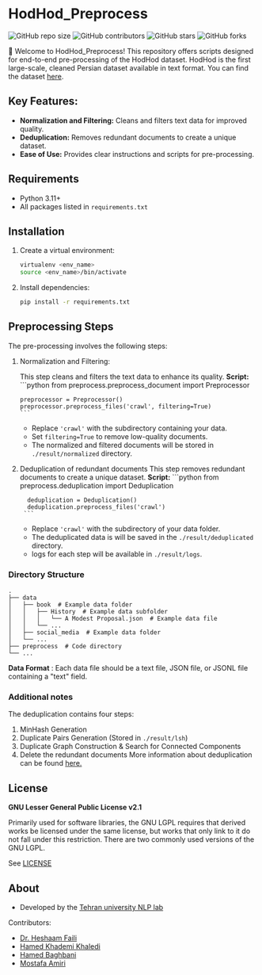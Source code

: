 # HodHod_Preprocess

![GitHub repo size](https://img.shields.io/github/repo-size/UT-NLP-LAB/HodHod_Preprocess)
![GitHub contributors](https://img.shields.io/github/contributors/UT-NLP-LAB/HodHod_Preprocess)
![GitHub stars](https://img.shields.io/github/stars/UT-NLP-LAB/HodHod_Preprocess?style=social)
![GitHub forks](https://img.shields.io/github/forks/UT-NLP-LAB/HodHod_Preprocess?style=social)

🥇 Welcome to HodHod_Preprocess! This repository offers scripts designed for end-to-end pre-processing of the HodHod
dataset. HodHod is the first large-scale, cleaned Persian dataset available in text format. You can find the
dataset [here](https://huggingface.co/UT-NLP-LAP).

## Key Features:

* **Normalization and Filtering:** Cleans and filters text data for improved quality.
* **Deduplication:** Removes redundant documents to create a unique dataset.
* **Ease of Use:** Provides clear instructions and scripts for pre-processing.

## Requirements

* Python 3.11+
* All packages listed in `requirements.txt`

## Installation

1. Create a virtual environment:
   ```bash
   virtualenv <env_name>
   source <env_name>/bin/activate
   ```
   
2. Install dependencies:

   ```bash
   pip install -r requirements.txt
   ```

## Preprocessing Steps

The pre-processing involves the following steps:

1. Normalization and Filtering:

    This step cleans and filters the text data to enhance its quality.
    **Script:**
       ```python
       from preprocess.preprocess_document import Preprocessor
       
       preprocessor = Preprocessor()
       preprocessor.preprocess_files('crawl', filtering=True)
       ```
    * Replace ```'crawl'``` with the subdirectory containing your data.
    * Set ```filtering=True``` to remove low-quality documents.
    * The normalized and filtered documents will be stored in  ```./result/normalized``` directory.

2. Deduplication of redundant documents
    This step removes redundant documents to create a unique dataset.
    **Script:**
        ```python
         from preprocess.deduplication import Deduplication
         
         deduplication = Deduplication()
         deduplication.preprocess_files('crawl')
        ```   
    * Replace ```'crawl'``` with the subdirectory of your data folder.
    * The deduplicated data is will be saved in the ```./result/deduplicated``` directory.
    * logs for each step will be available in ```./result/logs```.

### Directory Structure

    .
    ├── data
    │   ├── book  # Example data folder
    │   │   ├── History  # Example data subfolder
    │   │   │   └── A Modest Proposal.json  # Example data file
    │   │   └── ...
    │   ├── social_media  # Example data folder
    │   └── ...
    ├── preprocess  # Code directory
    └── ...

**Data Format** : Each data file should be a text file, JSON file, or JSONL file containing a "text" field.

### Additional notes

The deduplication contains four steps:

1. MinHash Generation
2. Duplicate Pairs Generation (Stored in ```./result/lsh```)
3. Duplicate Graph Construction & Search for Connected Components
4. Delete the redundant documents
   More information about deduplication can be
   found [here.](https://github.com/Cerebras/modelzoo/tree/main/modelzoo/transformers/data_processing/slimpajama)

## License

**GNU Lesser General Public License v2.1**

Primarily used for software libraries, the GNU LGPL requires that derived works be licensed under the same license, but
works that only link to it do not fall under this restriction. There are two commonly used versions of the GNU LGPL.

See [LICENSE](https://github.com/UT-NLP-LAB/HodHod_Preprocess/blob/main/LICENSE)

## About ️

* Developed by the [Tehran university NLP lab](https://ece.ut.ac.ir/lab/nlp)

Contributors:

* [Dr. Heshaam Faili](https://www.linkedin.com/in/heshaam-faili-7b9b2468/?originalSubdomain=ir)
* [Hamed Khademi Khaledi](https://www.linkedin.com/in/hamed-khademi/)
* [Hamed Baghbani](https://www.linkedin.com/in/hamedbaghbani/)
* [Mostafa Amiri](https://www.linkedin.com/in/mostafaamirii/)